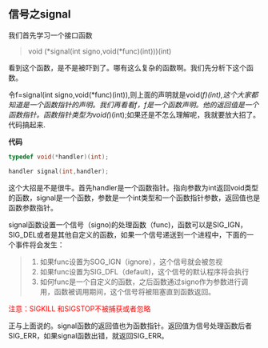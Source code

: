 ## 信号之signal
我们首先学习一个接口函数
>void (*signal(int signo,void(*func)(int)))(int)

看到这个函数，是不是被吓到了。哪有这么复杂的函数啊。我们先分析下这个函数。

令f=signal(int signo,void(*func)(int)),则上面的声明就是void(*f)(int),这个大家都知道是一个函数指针的声明。我们再看看f，f是一个函数声明。他的返回值是一个函数指针。函数指针类型为void(*)(int);如果还是不怎么理解呢，我就要放大招了。代码搞起来.

**代码**
```c
typedef void(*handler)(int);

handler signal(int,handler);

```

这个大招是不是很牛。首先handler是一个函数指针。指向参数为int返回void类型的函数，signal是一个函数，参数是一个int类型和一个函数指针参数，返回值也是函数参数指针。

signal函数设置一个信号（signo)的处理函数（func)，函数可以是SIG_IGN，SIG_DEL或者是其他自定义的函数，如果一个信号递送到一个进程中，下面的一个事件将会发生：
>1. 如果func设置为SOG_IGN（ignore），这个信号就会被忽视
>2. 如果func设置为SIG_DFL（default)，这个信号的默认程序将会执行
>3. 如何func是一个自定义的函数，之后函数通过signo作为参数进行调用，函数被调用期间，这个信号将被阻塞直到函数返回。

<font color="red">注意：SIGKILL 和SIGSTOP不被捕获或者忽略</font>

正与上面说的。signal函数的返回值也为函数指针。返回值为信号处理函数后者SIG_ERR，如果signal函数出错，就返回SIG_ERR。





